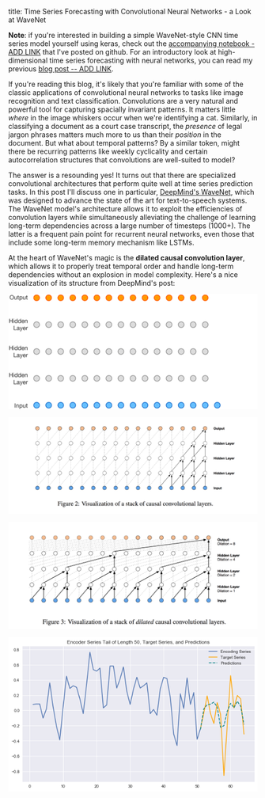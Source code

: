 title: Time Series Forecasting with Convolutional Neural Networks - a Look at WaveNet

**Note**: if you're interested in building a simple WaveNet-style CNN time series model yourself using keras, check out the [accompanying notebook - ADD LINK]() that I've posted on github. For an introductory look at high-dimensional time series forecasting with neural networks, you can read my previous [blog post -- ADD LINK]().

If you're reading this blog, it's likely that you're familiar with some of the classic applications of convolutional neural networks to tasks like image recognition and text classification. Convolutions are a very natural and powerful tool for capturing spacially invariant patterns. It matters little *where* in the image whiskers occur when we're identifying a cat. Similarly, in classifying a document as a court case transcript, the *presence* of legal jargon phrases matters much more to us than their *position* in the document. But what about temporal patterns? By a similar token, might there be recurring patterns like weekly cyclicality and certain autocorrelation structures that convolutions are well-suited to model?

The answer is a resounding yes! It turns out that there are specialized convolutional architectures that perform quite well at time series prediction tasks. In this post I'll discuss one in particular, [DeepMind's WaveNet](https://deepmind.com/blog/wavenet-generative-model-raw-audio/), which was designed to advance the state of the art for text-to-speech systems. The WaveNet model's architecture allows it to exploit the efficiencies of convolution layers while simultaneously alleviating the challenge of learning long-term dependencies across a large number of timesteps (1000+). The latter is a frequent pain point for recurrent neural networks, even those that include some long-term memory mechanism like LSTMs. 

At the heart of WaveNet's magic is the **dilated causal convolution layer**, which allows it to properly treat temporal order and handle long-term dependencies without an explosion in model complexity. Here's a nice visualization of its structure from DeepMind's post:  

  
  

![WaveNet](/images/ts_conv/WaveNet_gif.gif)




![dilated_conv](/images/ts_conv/WaveNet_causalconv.png)


![dilated_conv](/images/ts_conv/WaveNet_dilatedconv.png)

![ts_preds](/images/ts_conv/conv_preds.png)

